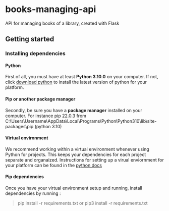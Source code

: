 # books-managing-api
API for managing books of a library, created with Flask
## Getting started
### Installing dependencies
#### Python
First of all, you must have at least **Python 3.10.0** on your computer. 
If not, click [download python](https://www.python.org/downloads/) to install the latest version of python for your platform.
#### Pip or another package manager
Secondly, be sure you have a **package manager** installed on your computer. For instance 
pip 22.0.3 from C:\Users\Username\AppData\Local\Programs\Python\Python310\lib\site-packages\pip (python 3.10)
#### Virtual environment
We recommend working within a virtual environment whenever using Python for projects. This keeps your dependencies for each project separate and organaized. Instructions for setting up a virual enviornment for your platform can be found in the [python docs](https://packaging.python.org/en/latest/guides/installing-using-pip-and-virtual-environments/)
#### Pip dependencies
Once you have your virtual environment setup and running, install dependencies by running :
> pip install -r requirements.txt
> or
> pip3 install -r requirements.txt
